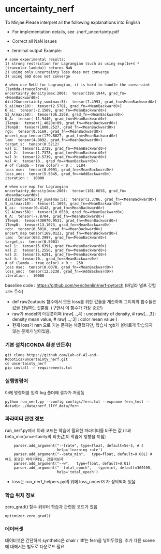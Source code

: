 # uncertainty_nerf
To Minjae:Please interpret all the following explanations into English

* For implementation details, see ./nerf_uncertainty.pdf

* Correct all NaN issues

* terminal output Example:

```
# some experimental results:
1) strong restriction for Lagrangian (such as using exp(1e+4 * (truecolor-lambda)) returns NaN
2) using only uncertainty loss does not converge
3) using SGD does not converge

# when use ReLU for Lagrangian, it is hard to handle the constraint (lambda-truecolor>0)
uncertainty_density(max:200):  tensor(190.1944, grad_fn=<MeanBackward0>)
dist2Xuncertainty_sum(max:5):  tensor(7.4993, grad_fn=<MeanBackward0>)
S_ai(max:10):  tensor(2.5781, grad_fn=<MeanBackward0>)
U_ai:  tensor(-2.1569, grad_fn=<MeanBackward0>)
S2_A(max:50):  tensor(36.2568, grad_fn=<MeanBackward0>)
U_A:  tensor(-11.9440, grad_fn=<MeanBackward0>)
1TempA:  tensor(1.4028e+09, grad_fn=<MeanBackward0>)
1TempB:  tensor(1808.2527, grad_fn=<MeanBackward0>)
rgb:  tensor(0.5169, grad_fn=<MeanBackward0>)
uncert_map tensor(179.8027, grad_fn=<MeanBackward0>)
lam:  tensor(4.8892, grad_fn=<MeanBackward0>)
target_s:  tensor(0.5212)
val 1:  tensor(1.2728, grad_fn=<MeanBackward0>)
val 2:  tensor(1.7378, grad_fn=<MeanBackward0>)
val 3:  tensor(2.5739, grad_fn=<MeanBackward0>)
val 4:  tensor(0., grad_fn=<MeanBackward0>)
# of (lamda - true color) < 0 :  5184
loss mse:  tensor(0.0091, grad_fn=<MeanBackward0>)
loss_unc:  tensor(5.5845, grad_fn=<AddBackward0>)
iteration :  10000

# when use exp for Lagrangian
uncertainty_density(max:200):  tensor(101.0658, grad_fn=<MeanBackward0>)
dist2Xuncertainty_sum(max:5):  tensor(2.3786, grad_fn=<MeanBackward0>)
S_ai(max:10):  tensor(1.1693, grad_fn=<MeanBackward0>)
U_ai:  tensor(0.4142, grad_fn=<MeanBackward0>)
S2_A(max:50):  tensor(18.6530, grad_fn=<MeanBackward0>)
U_A:  tensor(-7.8704, grad_fn=<MeanBackward0>)
1TempA:  tensor(30070.9531, grad_fn=<MeanBackward0>)
1TempB:  tensor(13.1023, grad_fn=<MeanBackward0>)
rgb:  tensor(0.5018, grad_fn=<MeanBackward0>)
uncert_map tensor(169.0121, grad_fn=<MeanBackward0>)
lam:  tensor(683.2997, grad_fn=<MeanBackward0>)
target_s:  tensor(0.5003)
val 1:  tensor(5.6391, grad_fn=<MeanBackward0>)
val 2:  tensor(1.2556, grad_fn=<MeanBackward0>)
val 3:  tensor(5.6291, grad_fn=<MeanBackward0>)
val 4:  tensor(0., grad_fn=<MeanBackward0>)
# of (lamda - true color) < 0 :  250
loss mse:  tensor(0.0070, grad_fn=<MeanBackward0>)
loss_unc:  tensor(12.5238, grad_fn=<AddBackward0>)
iteration :  10000

```

baseline code : https://github.com/yenchenlin/nerf-pytorch (바닐라 널프 깃헙코드 주소)





- def raw2outputs 함수에서 모든 loss를 위한 값들을 계산하며 그이외의 함수들은 값을 전달하는것뿐임. (구현시 이 함수가 가장 중요!)
- raw가 model의 아웃풋이며 (raw[...,4] : uncertainty of density, # raw[...,3] : density mean value, # raw[...,:3] : color mean value )
- 현재 loss가 nan 으로 가는 문제는 해결했지만, 학습시 rgb가 올바르게 학습되지 않는 문제가 남아있음.

### 기본 설치(CONDA 환경 만든후)
```
git clone https://github.com/Lab-of-AI-and-Robotics/uncertainty_nerf.git
cd uncertainty_nerf
pip install -r requirements.txt
```

### 실행명령어
아래 명령어를 입력 log 폴더에 결과가 저장됨
```
python run_nerf.py --config configs/fern.txt --expname fern_test --datadir ./data/nerf_llff_data/fern
```

### 파라미터 관련 정보
run_nerf.py에서 아래 코드는 학습에 필요한 파라미터를 바꾸는 값 (lr과 beta_min(uncertainty의 최솟값)이 학습에 영향을 끼침)
```
    parser.add_argument("--lrate", type=float, default=5e-5, # 4 
                        help='learning rate')
    parser.add_argument("--beta_min",   type=float, default=0.001) # 얘도 중요한 파라미터임, 건들여보자
    parser.add_argument("--w",   type=float, default=0.01) 
    parser.add_argument("--total_epoch",   type=int, default=300100, 
                        help='total_epoch')
```

- loss는 run_nerf_helpers.py의 위에 loss_uncert3 가 정의되어 있음


### 학습 위치 정보
zero_grad() 함수 뒤부터 학습과 관련된 코드가 있음
```
optimizer.zero_grad()
```


### 데이터셋
데이터셋은 간단하게 synthetic은 chair / llff는 fern을 넣어두었음. 추가 다른 scene에 대해서는 별도로 다운로드 필요
